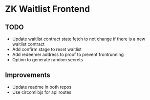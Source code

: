 # ZK Waitlist Frontend

## TODO

- Update waitlist contract state fetch to not change if there is a new waitlist contract
- Add confirm stage to reset waitlist
- Add redeemer address to proof to prevent frontrunning
- Option to generate random secrets

## Improvements
- Update readme in both repos
- Use circomlibjs for api routes
